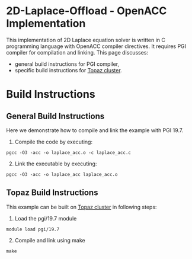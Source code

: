 # 2D-Laplace-Offload - OpenACC Implementation
This implementation of 2D Laplace equation solver is written in C programming language with OpenACC compiler directives. It requires PGI compiler for compilation and linking. This
page discusses:
* general build instructions for PGI compiler,
* specific build instructions for [Topaz cluster](https://support.pawsey.org.au/documentation/display/US/HPC+Systems#HPCSystems-Topaz).

# Build Instructions

## General Build Instructions
Here we demonstrate how to compile and link the example with PGI 19.7.

1. Compile the code by executing:
```
pgcc -O3 -acc -o laplace_acc.o -c laplace_acc.c
```
2. Link the executable by executing:
```
pgcc -O3 -acc -o laplace_acc laplace_acc.o
```

## Topaz Build Instructions
This example can be built on [Topaz cluster](https://support.pawsey.org.au/documentation/display/US/HPC+Systems#HPCSystems-Topaz) in following steps:

1. Load the pgi/19.7 module
```
module load pgi/19.7
```
2. Compile and link using make
```
make
```
